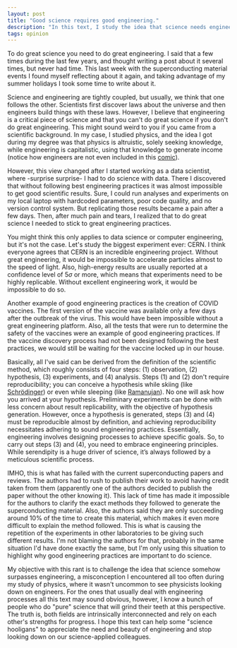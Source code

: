 ```yaml
---
layout: post
title: "Good science requires good engineering."
description: "In this text, I study the idea that science needs engineering as much as engineering needs science. I defend the position that doing good science without following best engineering practices is impossible."
tags: opinion
---
```


To do great science you need to do great engineering. I said that a few times during the last few years, and thought writing a post about it several times, but never had time. This last week with the superconducting material events I found myself reflecting about it again, and taking advantage of my summer holidays I took some time to write about it.

Science and engineering are tightly coupled, but usually, we think that one follows the other. Scientists first discover laws about the universe and then engineers build things with these laws. However, I believe that engineering is a critical piece of science and that you can't do great science if you don't do great engineering. This might sound weird to you if you came from a scientific background. In my case, I studied physics, and the idea I got during my degree was that physics is altruistic, solely seeking knowledge, while engineering is capitalistic, using that knowledge to generate income (notice how engineers are not even included in this [comic](https://xkcd.com/435/)).

However, this view changed after I started working as a data scientist, where -surprise surprise- I had to do science with data. There I discovered that without following best engineering practices it was almost impossible to get good scientific results. Sure, I could run analyses and experiments on my local laptop with hardcoded parameters, poor code quality, and no version control system. But replicating those results became a pain after a few days. Then, after much pain and tears, I realized that to do great science I needed to stick to great engineering practices.

You might think this only applies to data science or computer engineering, but it's not the case. Let's study the biggest experiment ever: CERN. I think everyone agrees that CERN is an incredible engineering project. Without great engineering, it would be impossible to accelerate particles almost to the speed of light. Also, high-energy results are usually reported at a confidence level of $5 \sigma$ or more, which means that experiments need to be highly replicable. Without excellent engineering work, it would be impossible to do so.

Another example of good engineering practices is the creation of COVID vaccines. The first version of the vaccine was available only a few days after the outbreak of the virus. This would have been impossible without a great engineering platform. Also, all the tests that were run to determine the safety of the vaccines were an example of good engineering practices. If the vaccine discovery process had not been designed following the best practices, we would still be waiting for the vaccine locked up in our house.

Basically, all I've said can be derived from the definition of the scientific method, which roughly consists of four steps: (1) observation, (2) hypothesis, (3) experiments, and (4) analysis. Steps (1) and (2) don't require reproducibility; you can conceive a hypothesis while skiing (like [Schrödinger](https://www.forbes.com/sites/chadorzel/2018/02/06/why-vacations-are-essential-for-physics/)) or even while sleeping (like [Ramanujan](https://thesublimeblog.org/2022/08/09/it-came-to-me-in-a-dream-the-intuitive-mathematician-srinivasa-ramanujan/)). No one will ask how you arrived at your hypothesis. Preliminary experiments can be done with less concern about result replicability, with the objective of hypothesis generation. However, once a hypothesis is generated, steps (3) and (4) must be reproducible almost by definition, and achieving reproducibility necessitates adhering to sound engineering practices. Essentially, engineering involves designing processes to achieve specific goals. So, to carry out steps (3) and (4), you need to embrace engineering principles. While serendipity is a huge driver of science, it’s always followed by a meticulous scientific process.

IMHO, this is what has failed with the current superconducting papers and reviews. The authors had to rush to publish their work to avoid having credit taken from them (apparently one of the authors decided to publish the paper without the other knowing it). This lack of time has made it impossible for the authors to clarify the exact methods they followed to generate the superconducting material. Also, the authors said they are only succeeding around 10% of the time to create this material, which makes it even more difficult to explain the method followed. This is what is causing the repetition of the experiments in other laboratories to be giving such different results. I'm not blaming the authors for that, probably in the same situation I'd have done exactly the same, but I'm only using this situation to highlight why good engineering practices are important to do science.

My objective with this rant is to challenge the idea that science somehow surpasses engineering, a misconception I encountered all too often during my study of physics, where it wasn't uncommon to see physicists looking down on engineers. For the ones that usually deal with engineering processes all this text may sound obvious, however, I know a bunch of people who do "pure" science that will grind their teeth at this perspective. The truth is, both fields are intrinsically interconnected and rely on each other's strengths for progress. I hope this text can help some "science hooligans" to appreciate the need and beauty of engineering and stop looking down on our science-applied colleagues.
